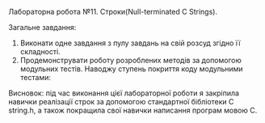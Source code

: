 
Лабораторна робота №11. Строки(Null-terminated C Strings).

Загальне завдання: 
1) Виконати одне завдання з пулу завдань на свій розсуд згідно її складності.
2) Продемонструвати роботу розроблених методів за допомогою модульних тестів.
    Наводжу ступень покриття коду модульними тестами:



Висновок: під час виконання цієї лабораторної роботи я закріпила навички реалізації строк за допомогою стандартної бібліотеки С string.h, а також покращила свої навички написання програм мовою С.
